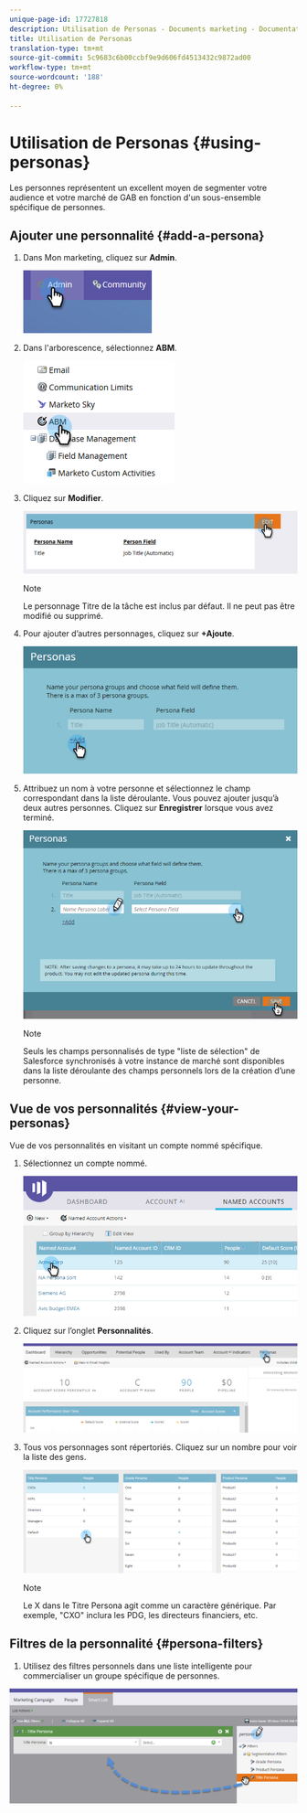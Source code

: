 ```yaml
---
unique-page-id: 17727818
description: Utilisation de Personas - Documents marketing - Documentation du produit
title: Utilisation de Personas
translation-type: tm+mt
source-git-commit: 5c9683c6b00ccbf9e9d606fd4513432c9872ad00
workflow-type: tm+mt
source-wordcount: '188'
ht-degree: 0%

---
```



# Utilisation de Personas {#using-personas}

Les personnes représentent un excellent moyen de segmenter votre audience et votre marché de GAB en fonction d&#39;un sous-ensemble spécifique de personnes.

## Ajouter une personnalité {#add-a-persona}

1. Dans Mon marketing, cliquez sur **Admin**.

   ![](assets/one.png)

1. Dans l&#39;arborescence, sélectionnez **ABM**.

   ![](assets/two.png)

1. Cliquez sur **Modifier**.

   ![](assets/three.png)

   >[!NOTE]
   >
   >Le personnage Titre de la tâche est inclus par défaut. Il ne peut pas être modifié ou supprimé.

1. Pour ajouter d’autres personnages, cliquez sur **+Ajoute**.

   ![](assets/four.png)

1. Attribuez un nom à votre personne et sélectionnez le champ correspondant dans la liste déroulante. Vous pouvez ajouter jusqu’à deux autres personnes. Cliquez sur **Enregistrer** lorsque vous avez terminé.

   ![](assets/five.png)

   >[!NOTE]
   >
   >Seuls les champs personnalisés de type &quot;liste de sélection&quot; de Salesforce synchronisés à votre instance de marché sont disponibles dans la liste déroulante des champs personnels lors de la création d’une personne.

## Vue de vos personnalités {#view-your-personas}

Vue de vos personnalités en visitant un compte nommé spécifique.

1. Sélectionnez un compte nommé.

   ![](assets/one-a.png)

1. Cliquez sur l’onglet **Personnalités**.

   ![](assets/two-a.png)

1. Tous vos personnages sont répertoriés. Cliquez sur un nombre pour voir la liste des gens.

   ![](assets/three-a.png)

   >[!NOTE]
   >
   >Le X dans le Titre Persona agit comme un caractère générique. Par exemple, &quot;CXO&quot; inclura les PDG, les directeurs financiers, etc.

## Filtres de la personnalité {#persona-filters}

1. Utilisez des filtres personnels dans une liste intelligente pour commercialiser un groupe spécifique de personnes.

![](assets/one-b.png)

